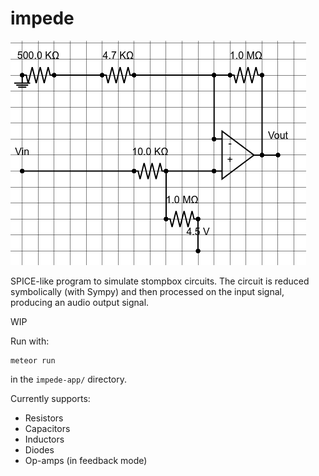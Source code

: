 # impede

![](/images/demo.png)

SPICE-like program to simulate stompbox circuits.  The circuit is reduced symbolically (with Sympy) and then processed on the input signal, producing an audio output signal.

WIP

Run with:

    meteor run
    
in the ``impede-app/`` directory.

Currently supports:
* Resistors
* Capacitors
* Inductors
* Diodes
* Op-amps (in feedback mode)
